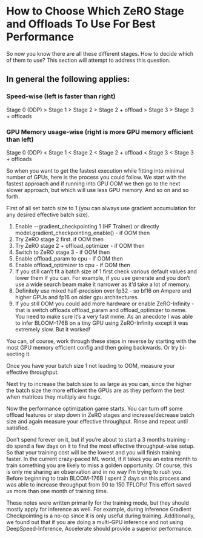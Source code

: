 # How to Choose Which ZeRO Stage and Offloads To Use For Best Performance

So now you know there are all these different stages. How to decide which of them to use? This section will attempt to address this question.

## In general the following applies:

### Speed-wise (left is faster than right)

Stage 0 (DDP) > Stage 1 > Stage 2 > Stage 2 + offload > Stage 3 > Stage 3 + offloads

### GPU Memory usage-wise (right is more GPU memory efficient than left)

Stage 0 (DDP) < Stage 1 < Stage 2 < Stage 2 + offload < Stage 3 < Stage 3 + offloads

So when you want to get the fastest execution while fitting into minimal number of GPUs, here is the process you could follow. We start with the fastest approach and if running into GPU OOM we then go to the next slower approach, but which will use less GPU memory. And so on and so forth.

First of all set batch size to 1 (you can always use gradient accumulation for any desired effective batch size).

1. Enable --gradient_checkpointing 1 (HF Trainer) or directly model.gradient_checkpointing_enable() - if OOM then
2. Try ZeRO stage 2 first. if OOM then
3. Try ZeRO stage 2 + offload_optimizer - if OOM then
4. Switch to ZeRO stage 3 - if OOM then
5. Enable offload_param to cpu - if OOM then
6. Enable offload_optimizer to cpu - if OOM then
7. If you still can’t fit a batch size of 1 first check various default values and lower them if you can. For example, if you use generate and you don’t use a wide search beam make it narrower as it’d take a lot of memory.
8. Definitely use mixed half-precision over fp32 - so bf16 on Ampere and higher GPUs and fp16 on older gpu architectures.
9. If you still OOM you could add more hardware or enable ZeRO-Infinity - that is switch offloads offload_param and offload_optimizer to nvme. You need to make sure it’s a very fast nvme. As an anecdote I was able to infer BLOOM-176B on a tiny GPU using ZeRO-Infinity except it was extremely slow. But it worked!


You can, of course, work through these steps in reverse by starting with the most GPU memory efficient config and then going backwards. Or try bi-secting it.

Once you have your batch size 1 not leading to OOM, measure your effective throughput.

Next try to increase the batch size to as large as you can, since the higher the batch size the more efficient the GPUs are as they perform the best when matrices they multiply are huge.

Now the performance optimization game starts. You can turn off some offload features or step down in ZeRO stages and increase/decrease batch size and again measure your effective throughput. Rinse and repeat until satisfied.

Don’t spend forever on it, but if you’re about to start a 3 months training - do spend a few days on it to find the most effective throughput-wise setup. So that your training cost will be the lowest and you will finish training faster. In the current crazy-paced ML world, if it takes you an extra month to train something you are likely to miss a golden opportunity. Of course, this is only me sharing an observation and in no way I’m trying to rush you. Before beginning to train BLOOM-176B I spent 2 days on this process and was able to increase throughput from 90 to 150 TFLOPs! This effort saved us more than one month of training time.

These notes were written primarily for the training mode, but they should mostly apply for inference as well. For example, during inference Gradient Checkpointing is a no-op since it is only useful during training. Additionally, we found out that if you are doing a multi-GPU inference and not using DeepSpeed-Inference, Accelerate should provide a superior performance.
